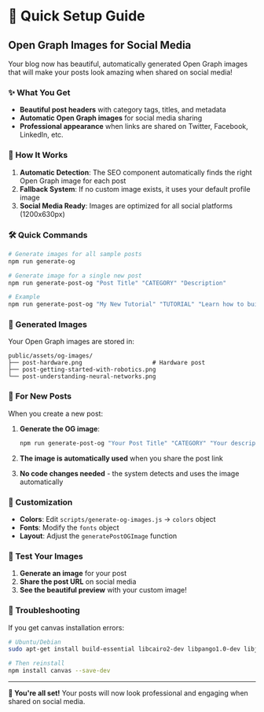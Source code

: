 # 🚀 Quick Setup Guide

## Open Graph Images for Social Media

Your blog now has beautiful, automatically generated Open Graph images that will make your posts look amazing when shared on social media!

### ✨ What You Get

- **Beautiful post headers** with category tags, titles, and metadata
- **Automatic Open Graph images** for social media sharing
- **Professional appearance** when links are shared on Twitter, Facebook, LinkedIn, etc.

### 🎯 How It Works

1. **Automatic Detection**: The SEO component automatically finds the right Open Graph image for each post
2. **Fallback System**: If no custom image exists, it uses your default profile image
3. **Social Media Ready**: Images are optimized for all social platforms (1200x630px)

### 🛠️ Quick Commands

```bash
# Generate images for all sample posts
npm run generate-og

# Generate image for a single new post
npm run generate-post-og "Post Title" "CATEGORY" "Description"

# Example
npm run generate-post-og "My New Tutorial" "TUTORIAL" "Learn how to build amazing things"
```

### 📁 Generated Images

Your Open Graph images are stored in:
```
public/assets/og-images/
├── post-hardware.png                    # Hardware post
├── post-getting-started-with-robotics.png
└── post-understanding-neural-networks.png
```

### 🔄 For New Posts

When you create a new post:

1. **Generate the OG image**:
   ```bash
   npm run generate-post-og "Your Post Title" "CATEGORY" "Your description"
   ```

2. **The image is automatically used** when you share the post link

3. **No code changes needed** - the system detects and uses the image automatically

### 🎨 Customization

- **Colors**: Edit `scripts/generate-og-images.js` → `colors` object
- **Fonts**: Modify the `fonts` object
- **Layout**: Adjust the `generatePostOGImage` function

### 📱 Test Your Images

1. **Generate an image** for your post
2. **Share the post URL** on social media
3. **See the beautiful preview** with your custom image!

### 🚨 Troubleshooting

If you get canvas installation errors:
```bash
# Ubuntu/Debian
sudo apt-get install build-essential libcairo2-dev libpango1.0-dev libjpeg-dev libgif-dev librsvg2-dev

# Then reinstall
npm install canvas --save-dev
```

---

**🎉 You're all set!** Your posts will now look professional and engaging when shared on social media.
